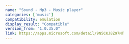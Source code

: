 ```yaml
---
name: "Sound - Mp3 - Music player"
categories: ['music']
compatibility: emulation
display_result: "Compatible"
version_from: "1.0.35.0"
link: https://apps.microsoft.com/detail/9N5CKJ8Z97NT
---
```

